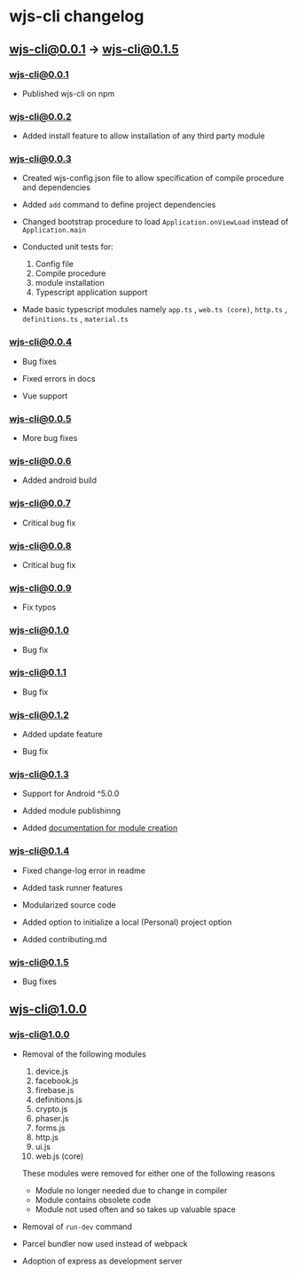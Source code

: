 # wjs-cli changelog

## wjs-cli@0.0.1 -> wjs-cli@0.1.5

### wjs-cli@0.0.1

* Published wjs-cli on npm

### wjs-cli@0.0.2 

* Added install feature to allow installation of any third party module

### wjs-cli@0.0.3

* Created wjs-config.json file to allow specification of compile procedure and dependencies 

* Added `add` command to define project dependencies

* Changed bootstrap procedure to load `Application.onViewLoad` instead of `Application.main`

* Conducted unit tests for:
    1. Config file
    2. Compile procedure
    3. module installation
    4. Typescript application support

* Made basic typescript modules namely  `app.ts` , `web.ts (core)`, `http.ts` , `definitions.ts` , `material.ts`
### wjs-cli@0.0.4

* Bug fixes

* Fixed errors in docs

* Vue support

### wjs-cli@0.0.5

* More bug fixes

### wjs-cli@0.0.6

* Added android build

### wjs-cli@0.0.7

* Critical bug fix

### wjs-cli@0.0.8

* Critical bug fix

### wjs-cli@0.0.9

* Fix typos

### wjs-cli@0.1.0

* Bug fix

### wjs-cli@0.1.1

* Bug fix

### wjs-cli@0.1.2

* Added update feature

* Bug fix

### wjs-cli@0.1.3

* Support for Android ^5.0.0

* Added module publishinng

* Added [documentation for module creation](docs/Modules/introduction.md)

### wjs-cli@0.1.4

* Fixed change-log error in readme

* Added task runner features

* Modularized source code

* Added option to initialize a local (Personal) project option

* Added contributing.md

### wjs-cli@0.1.5

* Bug fixes

## wjs-cli@1.0.0

### wjs-cli@1.0.0

* Removal of the following modules
    1. device.js
    2. facebook.js
    3. firebase.js
    4. definitions.js
    5. crypto.js
    6. phaser.js
    7. forms.js
    8. http.js
    9. ui.js
    10. web.js (core)

    These modules were removed for either one of the following reasons

    * Module no longer needed due to change in compiler
    * Module contains obsolete code
    * Module not used often and so takes up valuable space

* Removal of `run-dev` command

* Parcel bundler now used instead of webpack

* Adoption of express as development server